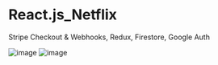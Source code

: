 # React.js_Netflix
Stripe Checkout &amp; Webhooks, Redux, Firestore, Google Auth

![image](https://github.com/turanserdar/React.js_Netflix/assets/85623664/e8bac704-a3b0-4ef3-b4b7-8cf5107b879f)
![image](https://github.com/turanserdar/React.js_Netflix/assets/85623664/a363b25a-142c-4af6-aa95-c321eb944905)


